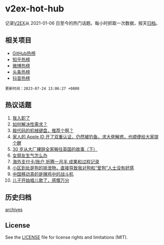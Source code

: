 # v2ex-hot-hub

 记录[V2EX](https://www.v2ex.com/)从 2021-01-06 日至今的热门话题。每小时抓取一次数据，按天[归档](archives)。
 
 ## 相关项目

- [GitHub热榜](https://github.com/snaildev/github-hot-hub)
- [知乎热榜](https://github.com/snaildev/zhihu-hot-hub)
- [微博热榜](https://github.com/snaildev/weibo-hot-hub)
- [头条热榜](https://github.com/snaildev/toutiao-hot-hub)
- [抖音热榜](https://github.com/snaildev/douyin-hot-hub)


 `更新时间：2023-07-24 13:06:27 +0800`

## 热议话题

1. [我入职了](https://www.v2ex.com/t/959084)
1. [如何解决性需求？](https://www.v2ex.com/t/958987)
1. [敲代码的机械键盘，推荐个啊？](https://www.v2ex.com/t/959004)
1. [家人的 Apple ID 开了双重认证，仍然被钓鱼，求大佬解惑，也顺便给大家提个醒](https://www.v2ex.com/t/959041)
1. [30 岁从大厂裸辞全家搬往英国的故事（下）](https://www.v2ex.com/t/959091)
1. [女朋友生气怎么办](https://www.v2ex.com/t/959053)
1. [海外支付卡/账户 折腾一月半 成果和过程记录](https://www.v2ex.com/t/958993)
1. [小区到处是狗的排泄物，直接导致我对狗和“爱狗”人士没有好感](https://www.v2ex.com/t/959099)
1. [中国移动真的是辣鸡中的战斗机](https://www.v2ex.com/t/959008)
1. [儿子开始唱儿歌了，感慨万分](https://www.v2ex.com/t/958988)

## 历史归档

[archives](archives)

## License

See the [LICENSE](LICENSE) file for license rights and limitations (MIT).
